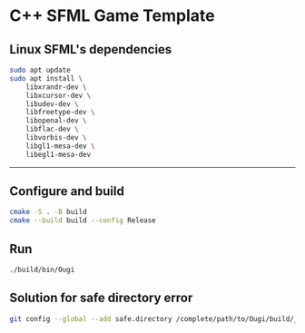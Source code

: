 # C++ SFML Game Template

## Linux SFML's dependencies

``` bash
sudo apt update
sudo apt install \
    libxrandr-dev \
    libxcursor-dev \
    libudev-dev \
    libfreetype-dev \
    libopenal-dev \
    libflac-dev \
    libvorbis-dev \
    libgl1-mesa-dev \
    libegl1-mesa-dev
```
---

## Configure and build
``` bash
cmake -S . -B build
cmake --build build --config Release
```
## Run

``` bash
./build/bin/Ougi
```

## Solution for safe directory error

``` bash
git config --global --add safe.directory /complete/path/to/Ougi/build/_deps/sfml-src
```
